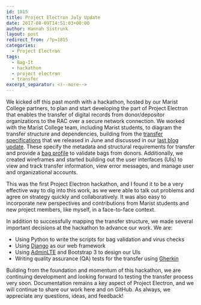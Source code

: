 ```yaml
---
id: 1815
title: Project Electron July Update
date: 2017-08-09T14:51:03+00:00
author: Hannah Sistrunk
layout: post
redirect_from: /?p=1815
categories:
  - Project Electron
tags:
  - Bag-It
  - hackathon
  - project electron
  - transfer
excerpt_separator: <!--more-->
---
```

We kicked off this past month with a hackathon, hosted by our Marist College partners, to plan and start developing the part of Project Electron that enables the transfer of digital records from donor/depositor organizations to the RAC over a secure network connection. We worked with the Marist College team, including Marist students, to diagram the transfer structure and dependencies, building from the [transfer specifications](https://github.com/RockefellerArchiveCenter/project_electron/tree/master/transfer) that we released in June and discussed in our [last blog update](http://blog.rockarch.org/?p=1784). These specify the metadata and structural requirements for transfer and provide a [bag profile](https://github.com/ruebot/bagit-profiles) to validate bags from donors. Additionally, we created wireframes and started building out the user interfaces (UIs) to view and track transfer information, view error messages, and manage user and organizational accounts.<!--more-->

This was the first Project Electron hackathon, and I found it to be a very effective way to dig into this work, as we were able to talk out problems and agree on strategy quickly and collaboratively. It was also easy to incorporate new perspectives and contributions from Marist students and new project members, like myself, in a face-to-face context.

In addition to successfully mapping the transfer structure, we made several important decisions at the hackathon to advance our work. We are:


* Using Python to write the scripts for bag validation and virus checks
* Using [Django](https://www.djangoproject.com/) as our web framework
* Using [AdminLTE](https://adminlte.io/) and Bootstrap 3 to design our UIs
* Writing quality assurance (QA) tests for the transfer using [Gherkin](https://github.com/cucumber/cucumber/wiki/Gherkin)

Building from the foundation and momentum of this hackathon, we are continuing development and looking forward to testing the transfer process very soon. Documentation remains a key aspect of Project Electron, and we will continue to share our work here and on GitHub. As always, we appreciate any questions, ideas, and feedback!
